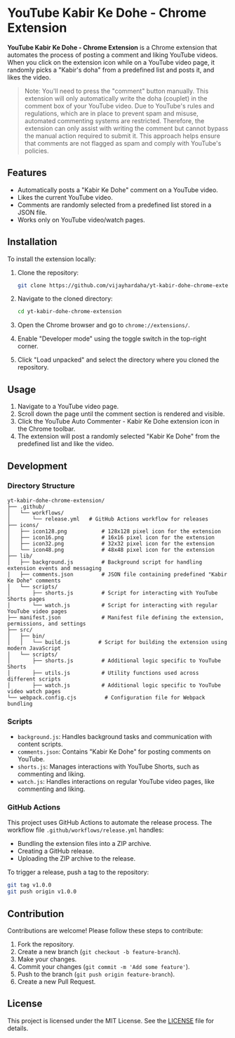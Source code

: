 # YouTube Kabir Ke Dohe - Chrome Extension

**YouTube Kabir Ke Dohe - Chrome Extension** is a Chrome extension that automates the process of posting a comment and liking YouTube videos. When you click on the extension icon while on a YouTube video page, it randomly picks a "Kabir's doha" from a predefined list and posts it, and likes the video.

> Note: You'll need to press the "comment" button manually. This extension will only automatically write the doha (couplet) in the comment box of your YouTube video. Due to YouTube's rules and regulations, which are in place to prevent spam and misuse, automated commenting systems are restricted. Therefore, the extension can only assist with writing the comment but cannot bypass the manual action required to submit it. This approach helps ensure that comments are not flagged as spam and comply with YouTube's policies.

## Features

- Automatically posts a "Kabir Ke Dohe" comment on a YouTube video.
- Likes the current YouTube video.
- Comments are randomly selected from a predefined list stored in a JSON file.
- Works only on YouTube video/watch pages.

## Installation

To install the extension locally:

1. Clone the repository:

   ```sh
   git clone https://github.com/vijayhardaha/yt-kabir-dohe-chrome-extension.git
   ```

2. Navigate to the cloned directory:

   ```sh
   cd yt-kabir-dohe-chrome-extension
   ```

3. Open the Chrome browser and go to `chrome://extensions/`.

4. Enable "Developer mode" using the toggle switch in the top-right corner.

5. Click "Load unpacked" and select the directory where you cloned the repository.

## Usage

1. Navigate to a YouTube video page.
2. Scroll down the page until the comment section is rendered and visible.
3. Click the YouTube Auto Commenter - Kabir Ke Dohe extension icon in the Chrome toolbar.
4. The extension will post a randomly selected "Kabir Ke Dohe" from the predefined list and like the video.

## Development

### Directory Structure

```
yt-kabir-dohe-chrome-extension/
├── .github/
│   └── workflows/
│       └── release.yml   # GitHub Actions workflow for releases
├── icons/
│   ├── icon128.png           # 128x128 pixel icon for the extension
│   ├── icon16.png            # 16x16 pixel icon for the extension
│   ├── icon32.png            # 32x32 pixel icon for the extension
│   └── icon48.png            # 48x48 pixel icon for the extension
├── lib/
│   ├── background.js         # Background script for handling extension events and messaging
│   ├── comments.json         # JSON file containing predefined "Kabir Ke Dohe" comments
│   └── scripts/
│       ├── shorts.js         # Script for interacting with YouTube Shorts pages
│       └── watch.js          # Script for interacting with regular YouTube video pages
├── manifest.json             # Manifest file defining the extension, permissions, and settings
├── src/
│   ├── bin/
│   │   └── build.js         # Script for building the extension using modern JavaScript
│   └── scripts/
│       ├── shorts.js         # Additional logic specific to YouTube Shorts
│       ├── utils.js          # Utility functions used across different scripts
│       ├── watch.js          # Additional logic specific to YouTube video watch pages
└── webpack.config.cjs         # Configuration file for Webpack bundling
```

### Scripts

- `background.js`: Handles background tasks and communication with content scripts.
- `comments.json`: Contains "Kabir Ke Dohe" for posting comments on YouTube.
- `shorts.js`: Manages interactions with YouTube Shorts, such as commenting and liking.
- `watch.js`: Handles interactions on regular YouTube video pages, like commenting and liking.

### GitHub Actions

This project uses GitHub Actions to automate the release process. The workflow file `.github/workflows/release.yml` handles:

- Bundling the extension files into a ZIP archive.
- Creating a GitHub release.
- Uploading the ZIP archive to the release.

To trigger a release, push a tag to the repository:

```sh
git tag v1.0.0
git push origin v1.0.0
```

## Contribution

Contributions are welcome! Please follow these steps to contribute:

1. Fork the repository.
2. Create a new branch (`git checkout -b feature-branch`).
3. Make your changes.
4. Commit your changes (`git commit -m 'Add some feature'`).
5. Push to the branch (`git push origin feature-branch`).
6. Create a new Pull Request.

## License

This project is licensed under the MIT License. See the [LICENSE](LICENSE) file for details.
